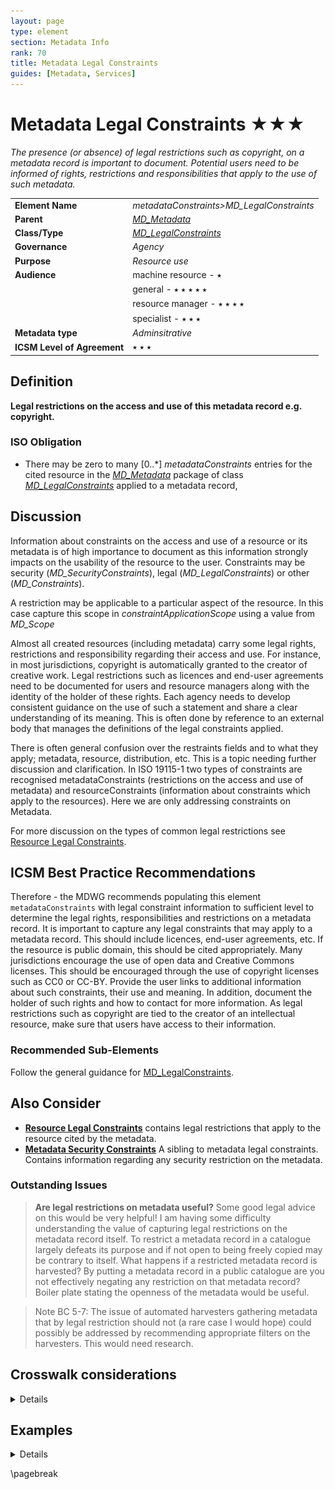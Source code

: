 ```yaml
---
layout: page
type: element
section: Metadata Info
rank: 70
title: Metadata Legal Constraints
guides: [Metadata, Services]
---
```

# Metadata Legal Constraints ★★★
*The presence (or absence) of legal restrictions such as copyright, on a metadata record is important to document. Potential users need to be informed of rights, restrictions and responsibilities that apply to the use of such metadata.*

| | |
| --- | --- |
| **Element Name** | *metadataConstraints>MD_LegalConstraints* |
| **Parent** | *[MD_Metadata](./class-MD_Metadata)* |
| **Class/Type** | *[MD_LegalConstraints](./class-MD_LegalConstraints)* |
| **Governance** | *Agency* |
| **Purpose** | *Resource use* |
| **Audience** | machine resource - ⭑ |
| | general - ⭑ ⭑ ⭑ ⭑ ⭑ |
| | resource manager - ⭑ ⭑ ⭑ ⭑ |
| | specialist - ⭑ ⭑ ⭑ |
| **Metadata type** | *Adminsitrative* |
| **ICSM Level of Agreement** | ⭑ ⭑ ⭑ |

## Definition

**Legal restrictions on the access and use of this metadata record e.g. copyright.**

### ISO Obligation

- There may be zero to many [0..\*] *metadataConstraints* entries for the cited resource in the *[MD_Metadata](./class-MD_Metadata)* package of class *[MD_LegalConstraints](./class-MD_LegalConstraints)* applied to a metadata record,

## Discussion

Information about constraints on the access and use of a resource or its metadata is of high importance to document as this information strongly impacts on the usability of the resource to the user. Constraints may be security (*MD_SecurityConstraints*), legal (*MD_LegalConstraints*) or other (*MD_Constraints*).

A restriction may be applicable to a particular aspect of the resource. In this case capture this scope in *constraintApplicationScope* using a value from *MD_Scope*

Almost all created resources (including metadata) carry some legal rights, restrictions and responsibility regarding their access and use. For instance, in most jurisdictions, copyright is automatically granted to the creator of creative work. Legal restrictions such as licences and end-user agreements need to be documented for users and resource managers along with the identity of the holder of these rights. Each agency needs to develop consistent guidance on the use of such a statement and share a clear understanding of its meaning. This is often done by reference to an external body that manages the definitions of the legal constraints applied.

There is often general confusion over the restraints fields and to what they apply; metadata, resource, distribution, etc. This is a topic needing further discussion and clarification. In ISO 19115-1 two types of constraints are recognised metadataConstraints (restrictions on the access and use of metadata) and resourceConstraints (information about constraints which apply to the resources). Here we are only addressing constraints on Metadata.

For more discussion on the types of common legal restrictions see [Resource Legal Constraints](./ResourceLegalConstraints#copyright).

## ICSM Best Practice Recommendations

Therefore - the MDWG recommends populating this element `metadataConstraints` with legal constraint information to sufficient level to determine the legal rights, responsibilities and restrictions on a metadata record. 
It is important to capture any legal constraints that may apply to a metadata record. This should include licences, end-user agreements, etc. If the resource is public domain, this should be cited appropriately. Many jurisdictions encourage the use of open data and Creative Commons licenses. This should be encouraged through the use of copyright licenses such as CC0 or CC-BY. Provide the user links to additional information about such constraints, their use and meaning. In addition, document the holder of such rights and how to contact for more information. As legal restrictions such as copyright are tied to the creator of an intellectual resource, make sure that users have access to their information.

### Recommended Sub-Elements

Follow the general guidance for [MD_LegalConstraints](./class-MD_LegalConstraints).

## Also Consider

- **[Resource Legal Constraints](./ResourceLegalConstraints)** contains legal restrictions that apply to the resource cited by the metadata.
- **[Metadata Security Constraints](./MetadataSecurityConstraints)** A sibling to metadata legal constraints. Contains information regarding any security restriction on the metadata.

### Outstanding Issues

> **Are legal restrictions on metadata useful?**
Some good legal advice on this would be very helpful!
I am having some difficulty understanding the value of capturing legal restrictions on the metadata record itself. To restrict a metadata record in a catalogue largely defeats its purpose and if not open to being freely copied may be contrary to itself. What happens if a restricted metadata record is harvested? By putting a metadata record in a public catalogue are you not effectively negating any restriction on that metadata record? Boiler plate stating the openness of the metadata would be useful.

> Note BC 5-7: The issue of automated harvesters gathering metadata that by legal restriction should not (a rare case I would hope) could possibly be addressed by recommending appropriate filters on the harvesters. This would need research.

## Crosswalk considerations

<details>

### ISO19139

See guidance provided in [MD_Constraints](./class-MD_Constraints)

### DCAT

Maps to `dct.rights` as does resource legal constraints. > Note BC 22-7: Does DCAT make a distinction?

### RIF-CS

Aggregated into `Description 'notes'`

</details>


## Examples

<details>

### XML -
```
<mdb:MD_Metadata>
....
  <mdb:metadataConstraints>
   <mco:MD_LegalConstraints>
     <mco:useLimitation>
      <gco:CharacterString>Public</gco:CharacterString>
     </mco:useLimitation>
     <mco:constraintApplicationScope>
      <mcc:MD_Scope>
        <mcc:level>
         <mcc:MD_ScopeCode 
         codeList="https://schemas.isotc211.org/19115/resources/Codelist/
         cat/codelists.xml#MD_ScopeCode"
                  codeListValue="metadata"/>
        </mcc:level>
      </mcc:MD_Scope>
     </mco:constraintApplicationScope>
     <mco:reference>
      <cit:CI_Citation>
        <cit:title>
         <gco:CharacterString>Creative Commons 4.0 International Licence
         </gco:CharacterString>
        </cit:title>
        <cit:alternateTitle>
         <gco:CharacterString>CC By</gco:CharacterString>
        </cit:alternateTitle>
        <cit:edition>
         <gco:CharacterString>4.0 International Licence</gco:CharacterString>
        </cit:edition>
        <cit:onlineResource>
         <cit:CI_OnlineResource>
           <cit:linkage>
            <gco:CharacterString>https://creativecommons.org/licenses/by/4.0/
            </gco:CharacterString>
           </cit:linkage>
           <cit:protocol gco:nilReason="missing">
            <gco:CharacterString/>
           </cit:protocol>
           <cit:name gco:nilReason="missing">
            <gco:CharacterString/>
           </cit:name>
           <cit:description gco:nilReason="missing">
            <gco:CharacterString/>
           </cit:description>
           <cit:function>
            <cit:CI_OnLineFunctionCode 
            codeList="https://schemas.isotc211.org/19115/resources/
            Codelist/cat/codelists.xml#CI_OnLineFunctionCode"
                          codeListValue=""/>
           </cit:function>
         </cit:CI_OnlineResource>
        </cit:onlineResource>
        <cit:graphic>
         <mcc:MD_BrowseGraphic>
           <mcc:fileName>
            <gco:CharacterString>cc_icon_white_x2.png</gco:CharacterString>
           </mcc:fileName>
           <mcc:linkage>
            <cit:CI_OnlineResource>
              <cit:linkage>
               <gco:CharacterString>https://creativecommons.org/images/
               deed/cc_icon_white_x2.png</gco:CharacterString>
              </cit:linkage>
              <cit:protocol gco:nilReason="missing">
               <gco:CharacterString/>
              </cit:protocol>
              <cit:name gco:nilReason="missing">
               <gco:CharacterString/>
              </cit:name>
              <cit:description gco:nilReason="missing">
               <gco:CharacterString/>
              </cit:description>
              <cit:function>
               <cit:CI_OnLineFunctionCode 
               codeList="https://schemas.isotc211.org/19115/resources/Codelist/
               cat/codelists.xml#CI_OnLineFunctionCode"
                             codeListValue=""/>
              </cit:function>
            </cit:CI_OnlineResource>
           </mcc:linkage>
         </mcc:MD_BrowseGraphic>
        </cit:graphic>
      </cit:CI_Citation>
     </mco:reference>
     <mco:responsibleParty>
      <cit:CI_Responsibility>
        <cit:role>
         <cit:CI_RoleCode 
         codeList="https://schemas.isotc211.org/19115/resources/Codelist/
         cat/codelists.xml#CI_RoleCode"
                  codeListValue="owner"/>
        </cit:role>
        <cit:party>
         <cit:CI_Organisation>
           <cit:name>
            <gco:CharacterString>OpenWork Ltd</gco:CharacterString>
           </cit:name>
           <cit:contactInfo>
            <cit:CI_Contact>
              <cit:address>
               <cit:CI_Address>
                 <cit:electronicMailAddress>
                  <gco:CharacterString>info@openwork.nz
                  </gco:CharacterString>
                 </cit:electronicMailAddress>
               </cit:CI_Address>
              </cit:address>
            </cit:CI_Contact>
           </cit:contactInfo>
         </cit:CI_Organisation>
        </cit:party>
      </cit:CI_Responsibility>
     </mco:responsibleParty>
     <mco:useConstraints>
      <mco:MD_RestrictionCode 
      codeList="https://schemas.isotc211.org/19115/resources/Codelist/cat
      /codelists.xml#MD_RestrictionCode" codeListValue="copyright"/>
     </mco:useConstraints>
   </mco:MD_LegalConstraints>
  </mdb:metadataConstraints>
....
</mdb:MD_Metadata>
```

\pagebreak

### UML diagrams
Recommended elements highlighted in yellow

![MetdataConstraints_Legal](../images/MD_LegalConstraints.png)

</details>

\pagebreak


